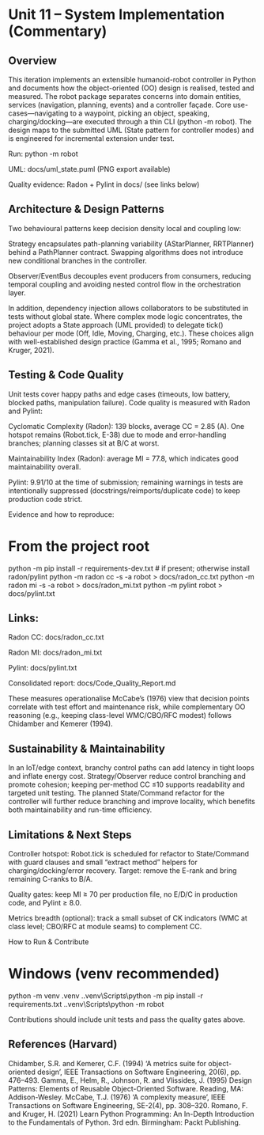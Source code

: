 # Unit 11 – System Implementation (Commentary)
## Overview

This iteration implements an extensible humanoid-robot controller in Python and documents how the object-oriented (OO) design is realised, tested and measured. The robot package separates concerns into domain entities, services (navigation, planning, events) and a controller façade. Core use-cases—navigating to a waypoint, picking an object, speaking, charging/docking—are executed through a thin CLI (python -m robot). The design maps to the submitted UML (State pattern for controller modes) and is engineered for incremental extension under test.

Run: python -m robot

UML: docs/uml_state.puml
 (PNG export available)

Quality evidence: Radon + Pylint in docs/ (see links below)

## Architecture & Design Patterns

Two behavioural patterns keep decision density local and coupling low:

Strategy encapsulates path-planning variability (AStarPlanner, RRTPlanner) behind a PathPlanner contract. Swapping algorithms does not introduce new conditional branches in the controller.

Observer/EventBus decouples event producers from consumers, reducing temporal coupling and avoiding nested control flow in the orchestration layer.

In addition, dependency injection allows collaborators to be substituted in tests without global state. Where complex mode logic concentrates, the project adopts a State approach (UML provided) to delegate tick() behaviour per mode (Off, Idle, Moving, Charging, etc.). These choices align with well-established design practice (Gamma et al., 1995; Romano and Kruger, 2021).

## Testing & Code Quality

Unit tests cover happy paths and edge cases (timeouts, low battery, blocked paths, manipulation failure). Code quality is measured with Radon and Pylint:

Cyclomatic Complexity (Radon): 139 blocks, average CC = 2.85 (A). One hotspot remains (Robot.tick, E-38) due to mode and error-handling branches; planning classes sit at B/C at worst.

Maintainability Index (Radon): average MI = 77.8, which indicates good maintainability overall.

Pylint: 9.91/10 at the time of submission; remaining warnings in tests are intentionally suppressed (docstrings/reimports/duplicate code) to keep production code strict.

Evidence and how to reproduce:

# From the project root
python -m pip install -r requirements-dev.txt  # if present; otherwise install radon/pylint
python -m radon cc -s -a robot > docs/radon_cc.txt
python -m radon mi -s -a robot > docs/radon_mi.txt
python -m pylint robot > docs/pylint.txt

## Links:

Radon CC: docs/radon_cc.txt

Radon MI: docs/radon_mi.txt

Pylint: docs/pylint.txt

Consolidated report: docs/Code_Quality_Report.md

These measures operationalise McCabe’s (1976) view that decision points correlate with test effort and maintenance risk, while complementary OO reasoning (e.g., keeping class-level WMC/CBO/RFC modest) follows Chidamber and Kemerer (1994).

## Sustainability & Maintainability

In an IoT/edge context, branchy control paths can add latency in tight loops and inflate energy cost. Strategy/Observer reduce control branching and promote cohesion; keeping per-method CC ≤10 supports readability and targeted unit testing. The planned State/Command refactor for the controller will further reduce branching and improve locality, which benefits both maintainability and run-time efficiency.

## Limitations & Next Steps

Controller hotspot: Robot.tick is scheduled for refactor to State/Command with guard clauses and small “extract method” helpers for charging/docking/error recovery. Target: remove the E-rank and bring remaining C-ranks to B/A.

Quality gates: keep MI ≥ 70 per production file, no E/D/C in production code, and Pylint ≥ 8.0.

Metrics breadth (optional): track a small subset of CK indicators (WMC at class level; CBO/RFC at module seams) to complement CC.

How to Run & Contribute
# Windows (venv recommended)
python -m venv .venv
.\.venv\Scripts\python -m pip install -r requirements.txt
.\.venv\Scripts\python -m robot


Contributions should include unit tests and pass the quality gates above.

## References (Harvard)

Chidamber, S.R. and Kemerer, C.F. (1994) ‘A metrics suite for object-oriented design’, IEEE Transactions on Software Engineering, 20(6), pp. 476–493.
Gamma, E., Helm, R., Johnson, R. and Vlissides, J. (1995) Design Patterns: Elements of Reusable Object-Oriented Software. Reading, MA: Addison-Wesley.
McCabe, T.J. (1976) ‘A complexity measure’, IEEE Transactions on Software Engineering, SE-2(4), pp. 308–320.
Romano, F. and Kruger, H. (2021) Learn Python Programming: An In-Depth Introduction to the Fundamentals of Python. 3rd edn. Birmingham: Packt Publishing.